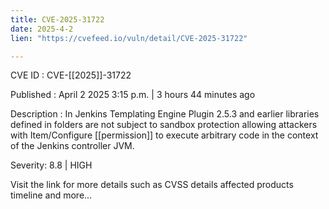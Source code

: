```yaml
---
title: CVE-2025-31722
date: 2025-4-2
lien: "https://cvefeed.io/vuln/detail/CVE-2025-31722"

---
```


CVE ID : CVE-[[2025]]-31722

Published :  April 2
2025
3:15 p.m. | 3 hours
44 minutes ago

Description : In Jenkins Templating Engine Plugin 2.5.3 and earlier
libraries defined in folders are not subject to sandbox protection
allowing attackers with Item/Configure  [[permission]] to execute arbitrary code in the context of the Jenkins controller JVM.

Severity: 8.8 | HIGH

Visit the link for more details
such as CVSS details
affected products
timeline
and more...
